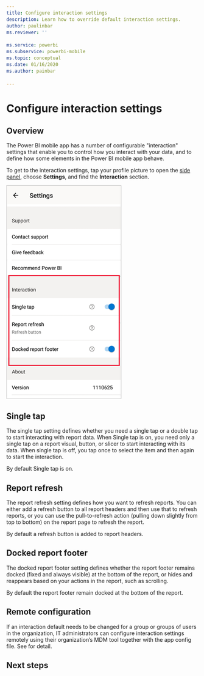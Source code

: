 ```yaml
---
title: Configure interaction settings
description: Learn how to override default interaction settings.
author: paulinbar
ms.reviewer: ''

ms.service: powerbi
ms.subservice: powerbi-mobile
ms.topic: conceptual
ms.date: 01/16/2020
ms.author: painbar

---
```

# Configure interaction settings

## Overview

The Power BI mobile app has a number of configurable "interaction" settings that enable you to control how you interact with your data, and to define how some elements in the Power BI mobile app behave.

To get to the interaction settings, tap your profile picture to open the [side panel](./mobile-apps-home-page.md#header), choose **Settings**, and find the **Interaction** section.

![Interaction settings](./media/mobile-app-interaction-settings/powerbi-mobile-app-interactions-section.png)

## Single tap
The single tap setting defines whether you need a single tap or a double tap to start interacting with report data. When Single tap is on, you need only a single tap on a report visual, button, or slicer to start interacting with its data. When single tap is off, you tap once to select the item and then again to start the interaction.

By default Single tap is on.

## Report refresh

The report refresh setting defines how you want to refresh reports. You can either add a refresh button to all report headers and then use that to refresh reports, or you can use the pull-to-refresh action (pulling down slightly from top to bottom) on the report page to refresh the report.

By default a refresh button is added to report headers.

## Docked report footer

The docked report footer setting defines whether the report footer remains docked (fixed and always visible) at the bottom of the report, or hides and reappears based on your actions in the report, such as scrolling.

By default the report footer remain docked at the bottom of the report.
 
## Remote configuration
If an interaction default needs to be changed for a group or groups of users in the organization, IT administrators can configure interaction settings remotely using their organization’s MDM tool together with the app config file. See [](./mobile-app-configuration.md) for detail.

## Next steps
